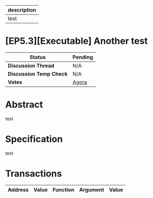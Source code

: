 | description |
| ----------- |
| test        |

# [EP5.3][Executable] Another test

  
  | **Status**            | Pending                                                                                                                                      |
  | --------------------- | ------------------------------------------------------------------------------------------------------------------------------------------- |
  | **Discussion Thread** |  N/A                                                                                              |
  | **Discussion Temp Check** |  N/A                                                                                              |
  | **Votes**             | [Agora](https://agora.ensdao.org/proposals/064495037170360196553497796682162150362698617459163938541486246036747580364)                                                                                                                                     |
  

# Abstract 
 test

# Specification 
 test

# Transactions 
 | Address | Value | Function | Argument | Value |
| ------- | ----- | -------- | -------- | ----- |